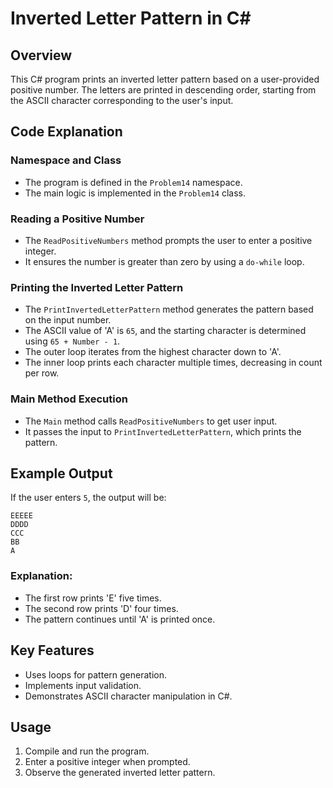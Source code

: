 # Inverted Letter Pattern in C#

## Overview
This C# program prints an inverted letter pattern based on a user-provided positive number. The letters are printed in descending order, starting from the ASCII character corresponding to the user's input.

## Code Explanation

### **Namespace and Class**
- The program is defined in the `Problem14` namespace.
- The main logic is implemented in the `Problem14` class.

### **Reading a Positive Number**
- The `ReadPositiveNumbers` method prompts the user to enter a positive integer.
- It ensures the number is greater than zero by using a `do-while` loop.

### **Printing the Inverted Letter Pattern**
- The `PrintInvertedLetterPattern` method generates the pattern based on the input number.
- The ASCII value of 'A' is `65`, and the starting character is determined using `65 + Number - 1`.
- The outer loop iterates from the highest character down to 'A'.
- The inner loop prints each character multiple times, decreasing in count per row.

### **Main Method Execution**
- The `Main` method calls `ReadPositiveNumbers` to get user input.
- It passes the input to `PrintInvertedLetterPattern`, which prints the pattern.

## Example Output
If the user enters `5`, the output will be:
```
EEEEE
DDDD
CCC
BB
A
```
### Explanation:
- The first row prints 'E' five times.
- The second row prints 'D' four times.
- The pattern continues until 'A' is printed once.

## Key Features
- Uses loops for pattern generation.
- Implements input validation.
- Demonstrates ASCII character manipulation in C#.

## Usage
1. Compile and run the program.
2. Enter a positive integer when prompted.
3. Observe the generated inverted letter pattern.


